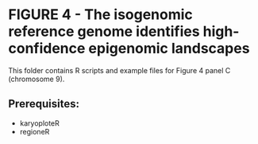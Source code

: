 # FIGURE 4 - The isogenomic reference genome identifies high-confidence epigenomic landscapes
This folder contains R scripts and example files for Figure 4 panel C (chromosome 9).

## Prerequisites:
- karyoploteR
- regioneR
